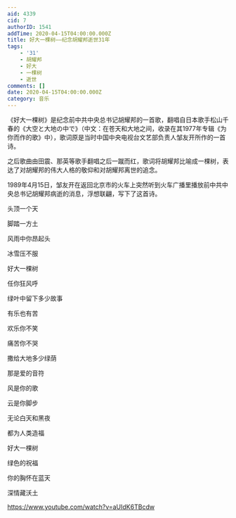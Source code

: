 ```yaml
---
aid: 4339
cid: 7
authorID: 1541
addTime: 2020-04-15T04:00:00.000Z
title: 好大一棵树——纪念胡耀邦逝世31年
tags:
    - '31'
    - 胡耀邦
    - 好大
    - 一棵树
    - 逝世
comments: []
date: 2020-04-15T04:00:00.000Z
category: 音乐
---
```


《好大一棵树》是纪念前中共中央总书记胡耀邦的一首歌，翻唱自日本歌手松山千春的《大空と大地の中で》（中文：在苍天和大地之间，收录在其1977年专辑《为你而作的歌》中），歌词原是当时中国中央电视台文艺部负责人邹友开所作的一首诗。

之后歌曲由田震、那英等歌手翻唱之后一蹴而红，歌词将胡耀邦比喻成一棵树，表达了对胡耀邦的伟大人格的敬仰和对胡耀邦离世的追念。

1989年4月15日，邹友开在返回北京市的火车上突然听到火车广播里播放前中共中央总书记胡耀邦病逝的消息，浮想联翩，写下了这首诗。

头顶一个天

脚踏一方土

风雨中你昂起头

冰雪压不服

好大一棵树

任你狂风呼

绿叶中留下多少故事

有乐也有苦

欢乐你不笑

痛苦你不哭

撒给大地多少绿荫

那是爱的音符

风是你的歌

云是你脚步

无论白天和黑夜

都为人类造福

好大一棵树

绿色的祝福

你的胸怀在蓝天

深情藏沃土

https://www.youtube.com/watch?v=aUIdK6TBcdw

